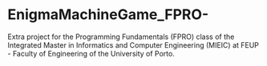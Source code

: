 # EnigmaMachineGame_FPRO-

Extra project for the Programming Fundamentals (FPRO) class of the Integrated Master in Informatics and Computer Engineering (MIEIC) at FEUP - Faculty of Engineering of the University of Porto.

